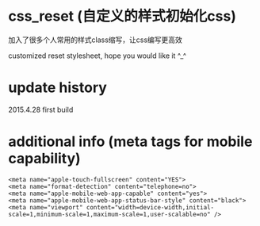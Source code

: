 # css_reset (自定义的样式初始化css)

加入了很多个人常用的样式class缩写，让css编写更高效

customized reset stylesheet, hope you would like it ^_^

# update history

2015.4.28 first build

# additional info (meta tags for mobile capability)
    <meta name="apple-touch-fullscreen" content="YES">
    <meta name="format-detection" content="telephone=no">
    <meta name="apple-mobile-web-app-capable" content="yes">
    <meta name="apple-mobile-web-app-status-bar-style" content="black">
    <meta name="viewport" content="width=device-width,initial-scale=1,minimum-scale=1,maximum-scale=1,user-scalable=no" />
